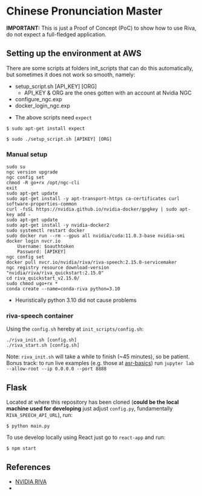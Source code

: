 # Chinese Pronunciation Master

**IMPORTANT:** This is just a Proof of Concept (PoC) to show how to use Riva, do not expect a full-fledged application.

## Setting up the environment at AWS
There are some scripts at folders init_scripts that can do this automatically, but sometimes it does not work so smooth, namely:
- setup_script.sh [API_KEY] [ORG]
  - API_KEY & ORG are the ones gotten with an account at Nvidia NGC
- configure_ngc.exp
- docker_login_ngc.exp
* The above scripts need `expect`
```
$ sudo apt-get install expect
```
```
$ sudo ./setup_script.sh [APIKEY] [ORG]
```

### Manual setup
```
sudo su
ngc version upgrade
ngc config set
chmod -R go+rx /opt/ngc-cli
exit
sudo apt-get update
sudo apt-get install -y apt-transport-https ca-certificates curl software-properties-common
curl -fsSL https://nvidia.github.io/nvidia-docker/gpgkey | sudo apt-key add -
sudo apt-get update
sudo apt-get install -y nvidia-docker2
sudo systemctl restart docker
sudo docker run --rm --gpus all nvidia/cuda:11.0.3-base nvidia-smi
docker login nvcr.io
	Username: $oauthtoken
	Password: [APIKEY]
ngc config set
docker pull nvcr.io/nvidia/riva/riva-speech:2.15.0-servicemaker
ngc registry resource download-version "nvidia/riva/riva_quickstart:2.15.0"
cd riva_quickstart_v2.15.0/
sudo chmod ugo+rx *
conda create --name=conda-riva python=3.10
```
* Heuristically python 3.10 did not cause problems

### riva-speech container
Using the `config.sh` hereby at `init_scripts/config.sh`:
```
./riva_init.sh [config.sh]
./riva_start.sh [config.sh]
```
Note: `riva_init.sh` will take a while to finish (~45 minutes), so be patient.
Bonus track: to run live examples (e.g. those at [asr-basics](https://docs.nvidia.com/deeplearning/riva/user-guide/docs/tutorials/asr-basics.html)) run `jupyter lab --allow-root --ip 0.0.0.0 --port 8888`

## Flask

Located at where this repository has been cloned (**could be the local machine used for developing** just adjust `config.py`, fundamentally `RIVA_SPEECH_API_URL`), run:
```
$ python main.py
```
To use develop locally using React just go to `react-app` and run:
```
$ npm start
```

## References
- [NVIDIA RIVA](https://docs.nvidia.com/deeplearning/riva/user-guide/docs/index.html)
- 